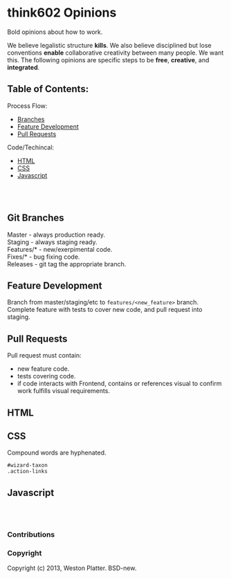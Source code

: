 # think602 Opinions
Bold opinions about how to work.

We believe legalistic structure __kills__. We also believe disciplined but lose 
conventions __enable__ collaborative creativity between many people. We want 
this. The following opinions are specific steps to be __free__, __creative__, 
and __integrated__.


## Table of Contents:

Process Flow:  
- [Branches](#git-branches)  
- [Feature Development](#feature-development)  
- [Pull Requests](#pull-requests)  

Code/Techincal:  
- [HTML](#html)  
- [CSS](#css)  
- [Javascript](#javascript)  

<br />
<br />

## Git Branches
Master - always production ready.  
Staging - always staging  ready.  
Features/\* - new/exerpimental code.  
Fixes/\* - bug fixing code.  
Releases - git tag the appropriate branch.  

## Feature Development
Branch from master/staging/etc to `features/<new_feature>` branch. Complete 
feature with tests to cover new code, and pull request into staging.

## Pull Requests
Pull request must contain:  
- new feature code.  
- tests covering code.  
- if code interacts with Frontend, contains or references visual to confirm 
work fulfills visual requirements.  


## HTML

## CSS
Compound words are hyphenated.
  
    #wizard-taxon
    .action-links  

## Javascript


<br>
<br>

### Contributions  

### Copyright 
Copyright (c) 2013, Weston Platter. BSD-new.
